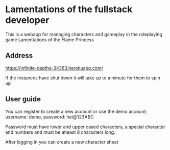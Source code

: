 # Lamentations of the fullstack developer
This is a webapp for managing characters and gameplay in the roleplaying game Lamentations of the Flame Princess
## Address
https://infinite-depths-34363.herokuapp.com/

If the instances have shut down it will take up to a minute for them to spin up

## User guide
You can register to create a new account or use the demo account; username: demo, password: hei@123ABC

Password must have lower and upper cased characters, a special character and numbers and must be atleast 8 characters long.

After logging in you can create a new character sheet
